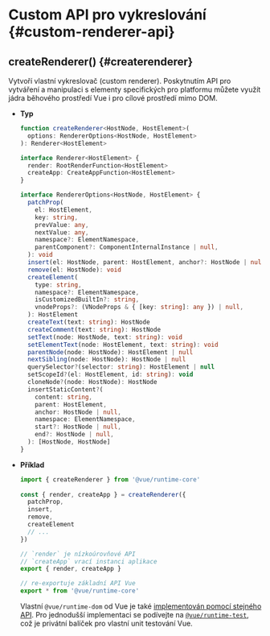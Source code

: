 # Custom API pro vykreslování {#custom-renderer-api}

## createRenderer() {#createrenderer}

Vytvoří vlastní vykreslovač (custom renderer). Poskytnutím API pro vytváření a&nbsp;manipulaci s elementy specifických pro platformu můžete využít jádra běhového prostředí Vue i pro cílové prostředí mimo DOM.

- **Typ**

  ```ts
  function createRenderer<HostNode, HostElement>(
    options: RendererOptions<HostNode, HostElement>
  ): Renderer<HostElement>

  interface Renderer<HostElement> {
    render: RootRenderFunction<HostElement>
    createApp: CreateAppFunction<HostElement>
  }

  interface RendererOptions<HostNode, HostElement> {
    patchProp(
      el: HostElement,
      key: string,
      prevValue: any,
      nextValue: any,
      namespace?: ElementNamespace,
      parentComponent?: ComponentInternalInstance | null,
    ): void
    insert(el: HostNode, parent: HostElement, anchor?: HostNode | null): void
    remove(el: HostNode): void
    createElement(
      type: string,
      namespace?: ElementNamespace,
      isCustomizedBuiltIn?: string,
      vnodeProps?: (VNodeProps & { [key: string]: any }) | null,
    ): HostElement
    createText(text: string): HostNode
    createComment(text: string): HostNode
    setText(node: HostNode, text: string): void
    setElementText(node: HostElement, text: string): void
    parentNode(node: HostNode): HostElement | null
    nextSibling(node: HostNode): HostNode | null
    querySelector?(selector: string): HostElement | null
    setScopeId?(el: HostElement, id: string): void
    cloneNode?(node: HostNode): HostNode
    insertStaticContent?(
      content: string,
      parent: HostElement,
      anchor: HostNode | null,
      namespace: ElementNamespace,
      start?: HostNode | null,
      end?: HostNode | null,
    ): [HostNode, HostNode]
  }
  ```

- **Příklad**

  ```js
  import { createRenderer } from '@vue/runtime-core'
    
  const { render, createApp } = createRenderer({
    patchProp,
    insert,
    remove,
    createElement
    // ...
  })

  // `render` je nízkoúrovňové API
  // `createApp` vrací instanci aplikace
  export { render, createApp }

  // re-exportuje základní API Vue
  export * from '@vue/runtime-core'
  ```

  Vlastní `@vue/runtime-dom` od Vue je také [implementován pomocí stejného API](https://github.com/vuejs/core/blob/main/packages/runtime-dom/src/index.ts). Pro jednodušší implementaci se podívejte na [`@vue/runtime-test`](https://github.com/vuejs/core/blob/main/packages/runtime-test/src/index.ts), což je privátní balíček pro vlastní unit testování Vue.
